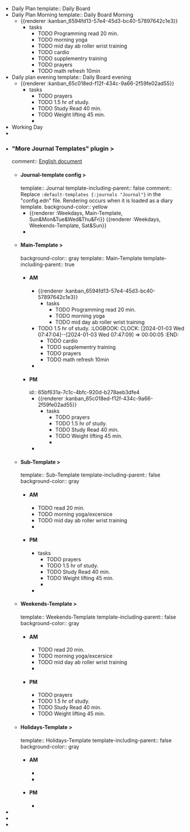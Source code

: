 - Daily Plan
  template:: Daily Board
- Daily Plan Morning
  template:: Daily Board Morning
	- {{renderer :kanban_6594fd13-57e4-45d3-bc40-57897642c1e3}}
		- tasks
			- TODO Programming read 20 min.
			- TODO morning yoga
			- TODO mid day ab roller wrist training
			- TODO cardio
			- TODO supplementry training
			- TODO prayers
			- TODO math refresh 10min
- Daily plan evening
  template:: Daily Board evening
	- {{renderer :kanban_65c018ed-f12f-434c-9a66-2f59fe02ad55}}
		- tasks
			- TODO prayers
			- TODO 1.5 hr of study.
			- TODO Study Read 40 min.
			- TODO Weight lifting 45 min.
			-
- Working Day
-
- ### "More Journal Templates" plugin >
  comment:: [English document](https://github.com/YU000jp/logseq-plugin-weekdays-and-weekends/wiki/English-document)
	- #### Journal-template config >
	  template:: Journal
	  template-including-parent:: false
	  comment:: Replace `:default-templates {:journals "Journal"}` in the "config.edn" file. Rendering occurs when it is loaded as a diary template.
	  background-color:: yellow
		- {{renderer :Weekdays, Main-Template, Sun&Mon&Tue&Wed&Thu&Fri}}
		  {{renderer :Weekdays, Weekends-Template, Sat&Sun}}
		-
	- #### Main-Template > 
	  background-color:: gray
	  template:: Main-Template
	  template-including-parent:: true
		- #### AM
			- {{renderer :kanban_6594fd13-57e4-45d3-bc40-57897642c1e3}}
				- tasks
					- TODO Programming read 20 min.
					- TODO morning yoga
					- TODO mid day ab roller wrist training
			- TODO 1.5 hr of study.
			  :LOGBOOK:
			  CLOCK: [2024-01-03 Wed 07:47:04]--[2024-01-03 Wed 07:47:09] =>  00:00:05
			  :END:
				- TODO cardio
				- TODO supplementry training
				- TODO prayers
				- TODO math refresh 10min
			-
		- #### PM
		  id:: 65bf631a-7c1c-4bfc-920d-b278aeb3dfe4
			- {{renderer :kanban_65c018ed-f12f-434c-9a66-2f59fe02ad55}}
				- tasks
					- TODO prayers
					- TODO 1.5 hr of study.
					- TODO Study Read 40 min.
					- TODO Weight lifting 45 min.
					-
			-
	- #### Sub-Template > 
	  template:: Sub-Template
	  template-including-parent:: false
	  background-color:: gray
		- #### AM
			- TODO  read 20 min.
			- TODO morning yoga/excersice
			- TODO mid day ab roller wrist training
			-
		- #### PM
			- tasks
				- TODO prayers
				- TODO 1.5 hr of study.
				- TODO Study Read 40 min.
				- TODO Weight lifting 45 min.
				-
			-
	- #### Weekends-Template > 
	  template:: Weekends-Template
	  template-including-parent:: false
	  background-color:: gray
		- #### AM
			- TODO  read 20 min.
			- TODO morning yoga/excersice
			- TODO mid day ab roller wrist training
			-
		- #### PM
			- TODO prayers
			- TODO 1.5 hr of study.
			- TODO Study Read 40 min.
			- TODO Weight lifting 45 min.
	- #### Holidays-Template > 
	  template:: Holidays-Template
	  template-including-parent:: false
	  background-color:: gray
		- #### AM
			-
			-
		- #### PM
			-
-
-
-